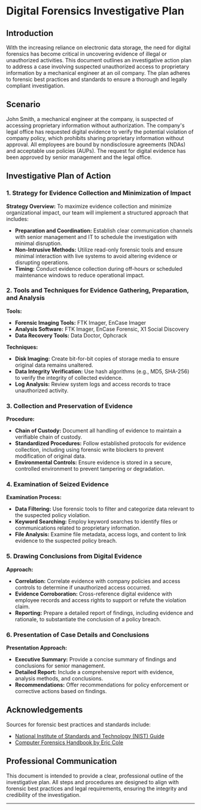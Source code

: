 

# Digital Forensics Investigative Plan

## Introduction

With the increasing reliance on electronic data storage, the need for digital forensics has become critical in uncovering evidence of illegal or unauthorized activities. This document outlines an investigative action plan to address a case involving suspected unauthorized access to proprietary information by a mechanical engineer at an oil company. The plan adheres to forensic best practices and standards to ensure a thorough and legally compliant investigation.

## Scenario

John Smith, a mechanical engineer at the company, is suspected of accessing proprietary information without authorization. The company's legal office has requested digital evidence to verify the potential violation of company policy, which prohibits sharing proprietary information without approval. All employees are bound by nondisclosure agreements (NDAs) and acceptable use policies (AUPs). The request for digital evidence has been approved by senior management and the legal office.

## Investigative Plan of Action

### 1. Strategy for Evidence Collection and Minimization of Impact

**Strategy Overview:**
To maximize evidence collection and minimize organizational impact, our team will implement a structured approach that includes:

- **Preparation and Coordination:** Establish clear communication channels with senior management and IT to schedule the investigation with minimal disruption.
- **Non-Intrusive Methods:** Utilize read-only forensic tools and ensure minimal interaction with live systems to avoid altering evidence or disrupting operations.
- **Timing:** Conduct evidence collection during off-hours or scheduled maintenance windows to reduce operational impact.

### 2. Tools and Techniques for Evidence Gathering, Preparation, and Analysis

**Tools:**
- **Forensic Imaging Tools:** FTK Imager, EnCase Imager
- **Analysis Software:** FTK Imager, EnCase Forensic, X1 Social Discovery
- **Data Recovery Tools:** Data Doctor, Ophcrack

**Techniques:**
- **Disk Imaging:** Create bit-for-bit copies of storage media to ensure original data remains unaltered.
- **Data Integrity Verification:** Use hash algorithms (e.g., MD5, SHA-256) to verify the integrity of collected evidence.
- **Log Analysis:** Review system logs and access records to trace unauthorized activity.

### 3. Collection and Preservation of Evidence

**Procedure:**
- **Chain of Custody:** Document all handling of evidence to maintain a verifiable chain of custody.
- **Standardized Procedures:** Follow established protocols for evidence collection, including using forensic write blockers to prevent modification of original data.
- **Environmental Controls:** Ensure evidence is stored in a secure, controlled environment to prevent tampering or degradation.

### 4. Examination of Seized Evidence

**Examination Process:**
- **Data Filtering:** Use forensic tools to filter and categorize data relevant to the suspected policy violation.
- **Keyword Searching:** Employ keyword searches to identify files or communications related to proprietary information.
- **File Analysis:** Examine file metadata, access logs, and content to link evidence to the suspected policy breach.

### 5. Drawing Conclusions from Digital Evidence

**Approach:**
- **Correlation:** Correlate evidence with company policies and access controls to determine if unauthorized access occurred.
- **Evidence Corroboration:** Cross-reference digital evidence with employee records and access rights to support or refute the violation claim.
- **Reporting:** Prepare a detailed report of findings, including evidence and rationale, to substantiate the conclusion of a policy breach.

### 6. Presentation of Case Details and Conclusions

**Presentation Approach:**
- **Executive Summary:** Provide a concise summary of findings and conclusions for senior management.
- **Detailed Report:** Include a comprehensive report with evidence, analysis methods, and conclusions.
- **Recommendations:** Offer recommendations for policy enforcement or corrective actions based on findings.

## Acknowledgements

Sources for forensic best practices and standards include:
- [National Institute of Standards and Technology (NIST) Guide](https://www.nist.gov/publications/nist-guide-computer-security-incident-handling)
- [Computer Forensics Handbook by Eric Cole](https://www.amazon.com/Computer-Forensics-Handbook-Incident-Handling/dp/0128027632)

## Professional Communication

This document is intended to provide a clear, professional outline of the investigative plan. All steps and procedures are designed to align with forensic best practices and legal requirements, ensuring the integrity and credibility of the investigation.

---
